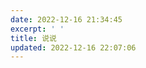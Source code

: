```yaml
---
date: 2022-12-16 21:34:45
excerpt: ' '
title: 说说
updated: 2022-12-16 22:07:06
---
```

<script src="https://cdn.jsdelivr.net/npm/qexo-static@1.5.0/hexo/talks.min.js"></script>

<link rel="stylesheet" href="https://cdn.jsdelivr.net/npm/qexo-static@1.5.0/hexo/talks.min.css">
<div id="qexot"></div>
<script>showQexoTalks("qexot", "https://friendlinks.pages.dev", 5)</script>

